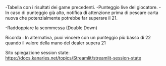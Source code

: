 -Tabella con i risultati dei game precedenti.
-Punteggio live del giocatore.
-In caso di punteggio già alto, notifica di attenzione prima di pescare carta nuova che potenzialmente potrebbe far superare il 21.

-Raddoppiare la scommessa (Double Down)

Ricorda : In alternativa, puoi vincere con un punteggio più basso di 22 quando il valore della mano del dealer supera 21

Sito spiegazione session state: https://docs.kanaries.net/topics/Streamlit/streamlit-session-state
